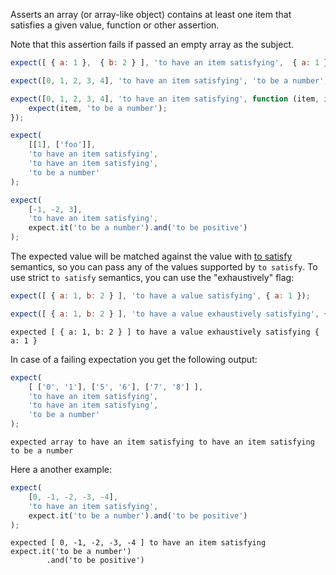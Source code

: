 Asserts an array (or array-like object) contains at least one item that satisfies
a given value, function or other assertion.

Note that this assertion fails if passed an empty array as the subject.

```javascript
expect([ { a: 1 },  { b: 2 } ], 'to have an item satisfying',  { a: 1 } );

expect([0, 1, 2, 3, 4], 'to have an item satisfying', 'to be a number');

expect([0, 1, 2, 3, 4], 'to have an item satisfying', function (item, index) {
    expect(item, 'to be a number');
});

expect(
    [[1], ['foo']],
    'to have an item satisfying',
    'to have an item satisfying',
    'to be a number'
);

expect(
    [-1, -2, 3],
    'to have an item satisfying',
    expect.it('to be a number').and('to be positive')
);
```

The expected value will be matched against the value with
[to satisfy](/assertions/any/to-satisfy/) semantics, so you can pass any of the
values supported by `to satisfy`. To use strict `to satisfy` semantics, you can
use the "exhaustively" flag:

```javascript
expect([ { a: 1, b: 2 } ], 'to have a value satisfying', { a: 1 });
```

```javascript
expect([ { a: 1, b: 2 } ], 'to have a value exhaustively satisfying', { a: 1 });
```

```output
expected [ { a: 1, b: 2 } ] to have a value exhaustively satisfying { a: 1 }
```

In case of a failing expectation you get the following output:

```javascript
expect(
    [ ['0', '1'], ['5', '6'], ['7', '8'] ],
    'to have an item satisfying',
    'to have an item satisfying',
    'to be a number'
);
```

```output
expected array to have an item satisfying to have an item satisfying to be a number
```

Here a another example:

```javascript
expect(
    [0, -1, -2, -3, -4],
    'to have an item satisfying',
    expect.it('to be a number').and('to be positive')
);
```

```output
expected [ 0, -1, -2, -3, -4 ] to have an item satisfying
expect.it('to be a number')
        .and('to be positive')
```
